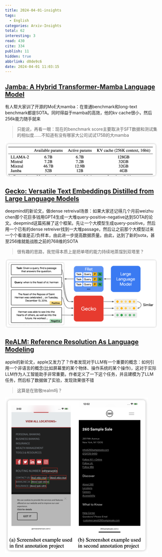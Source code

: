 ```yaml
---
title: 2024-04-01-insights
tags:
  - English
categories: Arxiv-Insights
total: 62
interesting: 3
read: 430
cite: 334
publish: 11
hidden: true
abbrlink: d0de9c6
date: 2024-04-01 11:03:15
---
```




## [Jamba: A Hybrid Transformer-Mamba Language Model](https://arxiv.org/pdf/2403.19887.pdf)

有人帮大家训了开源的MoE大mamba：在普通benchmark和long-text benchmark都是SOTA。同时得益于mamba的高效，他的kv cache很小，然后256k能力随手就来

> 只能说，再看一眼：现在的benchmark score主要取决于SFT数据和测试集的相似度……不知道有没有哪家大公司试试175B的大mamba

<img src="../../files/images/arxiv-insights/2024-04-01-04-05/jamba.png" >



## [**Gecko: Versatile Text Embeddings Distilled from Large Language Models**](https://arxiv.org/pdf/2403.20327.pdf)

deepmind的新论文，做dense retreival场景：如果大家还记得几个月前weizhu chen那个花巨多钱用GPT4生成一大堆query-positive-negative达到SOTA的论文。deepmind这篇拓展了这个框架。先让一个大模型生成query-positive，然后用一个已有的dense retreiver找到一大堆passage，然后让之前那个大模型过来一个个看谁是正/负样本，由此进一步提高数据质量。由此，达到了新的sota，甚至256维就能战胜之前的768维的SOTA

> 很有趣的思路，我觉得本质上是把单塔的能力持续地蒸馏到双塔里？

<img src="../../files/images/arxiv-insights/2024-04-01-04-05/gecko.png" style="zoom:50%;" >



## [ReALM: Reference Resolution As Language Modeling](https://arxiv.org/pdf/2403.20329.pdf)

apple的新论文，apple又发力了？作者发现对于LLM有一个重要的概念：如何引用一个非语言的概念(比如屏幕里的某个物体、操作系统的某个操作)，这对于实际LLM作为人工智能助手非常重要。作者定义了一下这个任务，并且建模为了LLM任务，然后标了数据做了实验，发现效果很不错

> 这算是在致敬realm吗？

<img src="../../files/images/arxiv-insights/2024-04-01-04-05/reference.png" style="zoom:50%;" >
